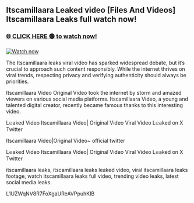 ## Itscamillaara Leaked video [Files And Videos] Itscamillaara Leaks full watch now!

### [🌐 CLICK HERE 🟢 to watch now!](https://youleaks.live/)  

[![Watch now](https://camo.githubusercontent.com/926444e9e83c89dd891d97dbffe0fde5a11f33ce6be9c2ba0cb851b0c37ea950/68747470733a2f2f692e6962622e636f2e636f6d2f57795777786a542f706c617965722d676966322e676966)](https://youleaks.live/)

The Itscamillaara leaks viral video has sparked widespread debate, but it’s crucial to approach such content responsibly. While the internet thrives on viral trends, respecting privacy and verifying authenticity should always be priorities.

Itscamillaara Video Original Video took the internet by storm and amazed viewers on various social media platforms. Itscamillaara Video, a young and talented digital creator, recently became famous thanks to this interesting video.

L𝚎aked Video Itscamillaara Video| Original Video Viral Video L𝚎aked on X Twitter

Itscamillaara Video|Original Video~ official twitter

L𝚎aked Video Itscamillaara Video| Original Video Viral Video L𝚎aked on X Twitter

itscamillaara leaks, itscamillaara leaks leaked video, viral itscamillaara leaks footage, watch itscamillaara leaks full video, trending video leaks, latest social media leaks.

L1UZWqNV8R7FoXgaUReAVPpuhKIB
